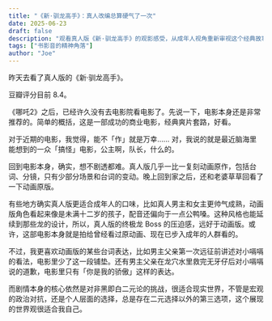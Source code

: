 ```yaml
---
title: "《新·驯龙高手》：真人改编总算硬气了一次"
date: 2025-06-23
draft: false
description: "观看真人版《新·驯龙高手》的观影感受，从成年人视角重新审视这个经典故事，探讨成长、选择与世界观的思考。"
tags: ["书影音的精神角落"]
author: "Joe"
---
```


昨天去看了真人版的《新·驯龙高手》。

豆瓣评分目前 8.4。

《哪吒2》之后，已经许久没有去电影院看电影了。先说一下，电影本身还是非常推荐的。简单的概括，这是一部成功的商业电影，经典爽片套路，好看。

对于近期的电影，我觉得，能不「作」就是万幸…… 对，我说的就是最近脑海里能想到的一众「搞怪」电影，公主啊，队长，什么的。

回到电影本身，确实，想不剧透都难。真人版几乎一比一复刻动画原作，包括台词、分镜，只有少部分场景和台词的变动。晚上回到家之后，还和老婆草草回看了一下动画原版。

有些地方确实真人版更适合成年人的口味，比如真人男主和女主更帅气成熟，动画版角色看起来像是未满十二岁的孩子，配音还偏向于一点公鸭嗓。这种风格也能延续到那些龙的设计，所以，真人版的终极龙 Boss 的压迫感，远好于动画版。或许，这部电影本身就是拍给曾经看过原动画、现在已步入成年的人群看的。

不过，我更喜欢动画版的某些台词表达，比如男主父亲第一次远征前讲述对小嗝嗝的看法，电影里少了这一段铺垫。还有男主父亲在龙穴水里救完无牙仔后对小嗝嗝说的道歉，电影里只有「你是我的骄傲」这样的表达。

而剧情本身的核心依然是对非黑即白二元论的挑战，很适合现实世界，不管是宏观的政治对抗，还是个人层面的选择，总是存在二元选择以外的第三选项，这个展现的世界观很适合我自己。 